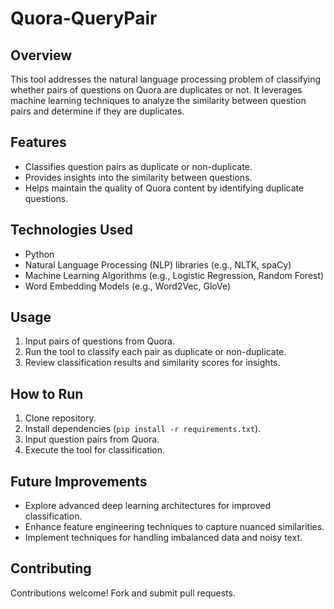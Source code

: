 # Quora-QueryPair

## Overview
This tool addresses the natural language processing problem of classifying whether pairs of questions on Quora are duplicates or not. It leverages machine learning techniques to analyze the similarity between question pairs and determine if they are duplicates.

## Features
- Classifies question pairs as duplicate or non-duplicate.
- Provides insights into the similarity between questions.
- Helps maintain the quality of Quora content by identifying duplicate questions.

## Technologies Used
- Python
- Natural Language Processing (NLP) libraries (e.g., NLTK, spaCy)
- Machine Learning Algorithms (e.g., Logistic Regression, Random Forest)
- Word Embedding Models (e.g., Word2Vec, GloVe)

## Usage
1. Input pairs of questions from Quora.
2. Run the tool to classify each pair as duplicate or non-duplicate.
3. Review classification results and similarity scores for insights.

## How to Run
1. Clone repository.
2. Install dependencies (`pip install -r requirements.txt`).
3. Input question pairs from Quora.
4. Execute the tool for classification.

## Future Improvements
- Explore advanced deep learning architectures for improved classification.
- Enhance feature engineering techniques to capture nuanced similarities.
- Implement techniques for handling imbalanced data and noisy text.

## Contributing
Contributions welcome! Fork and submit pull requests.

